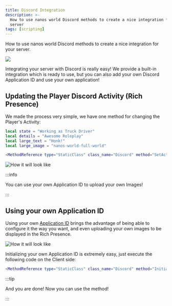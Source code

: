 ```yaml
---
title: Discord Integration
description: >-
  How to use nanos world Discord methods to create a nice integration for your
  server
tags: [scripting]
---
```



How to use nanos world Discord methods to create a nice integration for your server.

![](/img/docs/discord.webp)

Integrating your server with Discord is really easy! We provide a built-in integration which is ready to use, but you can also add your own Discord Application ID and use your own application!

## Updating the Player Discord Activity \(Rich Presence\)

We made the process very simple, we have one method for changing the Player's Activity:

```lua title="Client/Index.lua" showLineNumbers
local state = "Working as Truck Driver"
local details = "Awesome Roleplay"
local large_text = "Honk!"
local large_image = "nanos-world-full-world"

<MethodReference type="StaticClass" class_name="Discord" method="SetActivity" is_static show_class_name />
```

![How it will look like](/img/docs/discord-integration-01.webp)

:::info

You can use your own Application ID to upload your own Images!

:::

## Using your own Application ID

Using your own [Application ID](https://discord.com/developers/applications/) brings the advantage of being able to configure it the way you want, and even uploading your own images to be displayed in the Rich Presence.

![How it will look like](/img/docs/discord-integration-02.webp)

Initializing your own Application ID is extremely easy, just execute the following code on the Client side:

```lua title="Client/Index.lua"
<MethodReference type="StaticClass" class_name="Discord" method="Initialize" is_static show_class_name />
```

:::tip

And you are done! Now you can use the <MethodReference type="StaticClass" class_name="Discord" method="SetActivity" is_static show_class_name /> method!

:::
